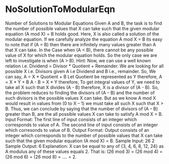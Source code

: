 # NoSolutionToModularEqn
Number of Solutions to Modular Equations   Given A and B, the task is to find the number of possible values that X can take such that the given modular equation (A mod X) = B holds good. Here, X is also called a solution of the modular equation.   If we carefully analyze the equation A mod X = B its easy to note that if (A = B) then there are infinitely many values greater than A that X can take. In the Case when (A &lt; B), there cannot be any possible value of X for which the modular equation holds. So the only case we are left to investigate is when (A > B).  Hint: Now, we can use a well known relation i.e. Dividend = Divisor * Quotient + Remainder. We are looking for all possible X i.e. Divisors given A i.e Dividend and B i.e., remainder. So, We can say, A = X * Quotient + B Let Quotient be represented as Y therefore, A = X * Y + B A - B = X * Y therefore, To get integral values of Y,  we need to take all X such that X divides (A - B) therefore, X is a divisor of (A - B). So, the problem reduces to finding the divisors of (A – B) and the number of such divisors is the possible values X can take. But as we know A mod X would result in values from (0 to X – 1) we must take all such X such that X > B. Thus, we can conclude by saying that the number of divisors of (A – B) greater than B, are the all possible values X can take to satisfy A mod X = B.  Input Format: The first line of input consists of an integer which corresponds to value of A. The second line of input consists of an integer which corresonds to value of B.  Output Format: Output consists of an integer which corresponds to the number of possible values that X can take such that the given modular equation (A mod X) = B.  Sample Input: 26 2  Sample Output: 6  Explanation: X can be equal to any of {3, 4, 6, 8, 12, 24} as A modulus any of these values equals 2. That is: (26 mod 3) = (26 mod 4) = (26 mod 6) = (26 mod 8) = .... = 2.
